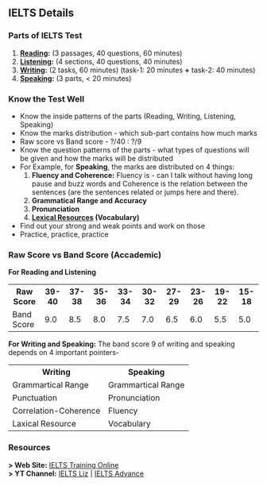 ## **IELTS Details**

### **Parts of IELTS Test**
1. **[Reading](https://github.com/abs-sayem/english_language_test/tree/main/ielts/reading):** (3 passages, 40 questions, 60 minutes)
2. **[Listening](https://github.com/abs-sayem/english_language_test/tree/main/ielts/listening):** (4 sections, 40 questions, 40 minutes)
3. **[Writing](https://github.com/abs-sayem/english_language_test/tree/main/ielts/writing):** (2 tasks, 60 minutes) (task-1: 20 minutes **+** task-2: 40 minutes)
4. **[Speaking](https://github.com/abs-sayem/english_language_test/tree/main/ielts/speaking):** (3 parts,  < 20 minutes)

### **Know the Test Well**
- Know the inside patterns of the parts (Reading, Writing, Listening, Speaking)
- Know the marks distribution - which sub-part contains how much marks
- Raw score vs Band score - ?/40 : ?/9
- Know the question patterns of the parts - what types of questions will be given and how the marks will be distributed
- For Example, for **Speaking**, the marks are distributed on 4 things:
	1. **Fluency and Coherence:** Fluency is - can I talk without having long pause and buzz words and Coherence is the relation between the sentences (are the sentences related or jumps here and there).
	2. **Grammatical Range and Accuracy**
	3. **Pronunciation**
	4. **[Lexical Resources](https://github.com/abs-sayem/english_language_test/blob/main/ielts/lexical_resources.md) (Vocabulary)**
- Find out your strong and weak points and work on those
- Practice, practice, practice

### **Raw Score vs Band Score (Accademic)**
**For Reading and Listening**
<table >
    <tr>
        <th>Raw Score</th>
        <th>39-40</th>
        <th>37-38</th>
        <th>35-36</th>
        <th>33-34</th>
        <th>30-32</th>
        <th>27-29</th>
        <th>23-26</th>
        <th>19-22</th>
        <th>15-18</th>
    </tr>
    <tr>
        <td>Band Score</td>
        <td>9.0</td>
        <td>8.5</td>
        <td>8.0</td>
        <td>7.5</td>
        <td>7.0</td>
        <td>6.5</td>
        <td>6.0</td>
        <td>5.5</td>
        <td>5.0</td>
    </tr>
</table>

**For Writing and Speaking:** The band score 9 of writing and speaking depends on 4 important pointers-
<table>
    <tr><th>Writing</th><th>Speaking</th></tr>
    <tr><td>Grammartical Range</td><td>Grammartical Range</td></tr>
    <tr><td>Punctuation</td><td>Pronunciation</td></tr>
    <tr><td>Correlation-Coherence</td><td>Fluency</td></tr>
    <tr><td>Laxical Resource</td><td>Vocabulary</td></tr>
</table>

### **Resources**
**> Web Site:** [IELTS Training Online](https://ieltstrainingonline.com/)<br>
**> YT Channel:** [IELTS Liz](https://www.youtube.com/@ieltsliz) | [IELTS Advance](https://www.youtube.com/@Ieltsadvantage)